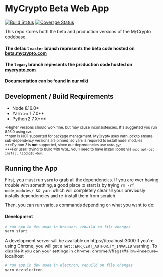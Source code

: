 # MyCrypto Beta Web App

[![Build Status](https://travis-ci.org/MyCryptoHQ/MyCrypto.svg?branch=master)](https://travis-ci.org/MyCryptoHQ/MyCrypto)
[![Coverage Status](https://coveralls.io/repos/github/MyCryptoHQ/MyCrypto/badge.svg?branch=master)](https://coveralls.io/github/MyCryptoHQ/MyCrypto?branch=develop)

This repo stores both the beta and production versions of the MyCrypto codebase.
#### The default `master` branch represents the beta code hosted on [beta.mycrypto.com](https://beta.mycrypto.com)
#### The `legacy` branch represents the production code hosted on [mycrypto.com](https://mycrypto.com)
#### Documentation can be found in [our wiki](https://github.com/MyCryptoHQ/MyCrypto/wiki)

## Development / Build Requirements

* Node 8.16.0\*
* Yarn >= 1.7.0\*\*
* Python 2.7.X\*\*\*

<sub>\*Higher versions should work fine, but may cause inconsistencies. It's suggested you run 8.16.0 using `nvm`.</sub>
<br />
<sub>**npm is NOT supported for package management. MyCrypto uses yarn.lock to ensure sub-dependency versions are pinned, so yarn is required to install node_modules</sub>
<br />
<sub>\***Python 3 is **not** supported, since our dependencies use `node-gyp`.</sub>
<br />
<sub>\***For users trying to build with WSL, you'll need to have install libpng via `sudo apt-get install libpng16-dev`.</sub>

## Running the App

First, you must run `yarn` to grab all the dependencies. If you are ever having trouble with something, a good place to start is by trying `rm -rf node_modules/ && yarn` which will completely clear all your previously installs dependencies and re-install them from scratch.

Then, you can run various commands depending on what you want to do:

#### Development

```bash
# run app in dev mode in browser, rebuild on file changes
yarn start
```
A development server will be available on https://localhost:3000
If you're using Chrome, you will get a `net::ERR_CERT_AUTHORITY_INVALID` warning.
To disable it you can your settings in chrome: chrome://flags/#allow-insecure-localhost


```bash
# run app in dev mode in electron, rebuild on file changes
yarn dev:electron
```

